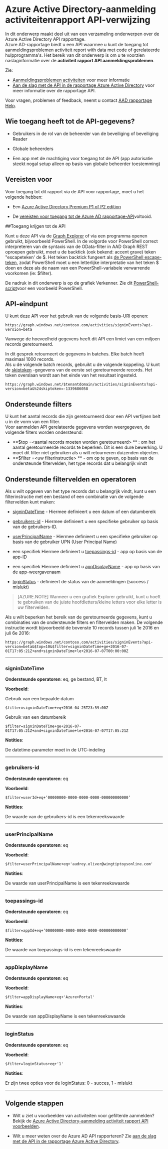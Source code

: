 <properties
    pageTitle="Azure Active Directory-aanmelding activiteitenrapport API verwijzing | Microsoft Azure"
    description="Overzicht van de Azure Active Directory-aanmelding activiteit rapport-API"
    services="active-directory"
    documentationCenter=""
    authors="dhanyahk"
    manager="femila"
    editor=""/>

<tags
    ms.service="active-directory"
    ms.devlang="na"
    ms.topic="article"
    ms.tgt_pltfrm="na"
    ms.workload="identity"
    ms.date="09/25/2016"
    ms.author="dhanyahk;markvi"/>

# <a name="azure-active-directory-sign-in-activity-report-api-reference"></a>Azure Active Directory-aanmelding activiteitenrapport API-verwijzing


In dit onderwerp maakt deel uit van een verzameling onderwerpen over de Azure Active Directory API rapportage.  
Azure AD-rapportage biedt u een API waarmee u kunt de toegang tot aanmeldingsproblemen activiteit report with data met code of gerelateerde hulpprogramma's.
Het bereik van dit onderwerp is om u te voorzien naslaginformatie over de **activiteit rapport API aanmeldingsproblemen**.

Zie:

- [Aanmeldingsproblemen activiteiten](active-directory-reporting-azure-portal.md#sign-in-activities) voor meer informatie
- [Aan de slag met de API in de rapportage Azure Active Directory](active-directory-reporting-api-getting-started.md) voor meer informatie over de rapportage API.

Voor vragen, problemen of feedback, neemt u contact [AAD rapportage Help](mailto:aadreportinghelp@microsoft.com).



## <a name="who-can-access-the-api-data"></a>Wie toegang heeft tot de API-gegevens?

- Gebruikers in de rol van de beheerder van de beveiliging of beveiliging Reader

- Globale beheerders

- Een app met de machtiging voor toegang tot de API (app autorisatie steekt nogal setup alleen op basis van globale beheerder toestemming)



## <a name="prerequisites"></a>Vereisten voor

Voor toegang tot dit rapport via de API voor rapportage, moet u het volgende hebben:

- Een [Azure Active Directory Premium P1 of P2 edition](active-directory-editions.md)

- De [vereisten voor toegang tot de Azure AD rapportage-API](active-directory-reporting-api-prerequisites.md)voltooid. 


##<a name="accessing-the-api"></a>Toegang krijgen tot de API

Kunt u deze API via de [Graph Explorer](https://graphexplorer2.cloudapp.net) of via een programma openen gebruikt, bijvoorbeeld PowerShell. In de volgorde voor PowerShell correct interpreteren van de syntaxis van de OData-filter in AAD Graph REST oproepen gebruikt, moet u de backtick (ook bekend: accent grave) teken "escapeteken' de $. Het teken backtick fungeert als [de PowerShell escape-teken](https://technet.microsoft.com/library/hh847755.aspx), zodat PowerShell moet u een letterlijke interpretatie van het teken $ doen en deze als de naam van een PowerShell-variabele verwarrende voorkomen (ie: $filter).

De nadruk in dit onderwerp is op de grafiek Verkenner. Zie dit [PowerShell-script](active-directory-reporting-api-sign-in-activity-samples.md#powershell-script)voor een voorbeeld PowerShell.


## <a name="api-endpoint"></a>API-eindpunt

U kunt deze API voor het gebruik van de volgende basis-URI openen:  
    
    https://graph.windows.net/contoso.com/activities/signinEvents?api-version=beta  



Vanwege de hoeveelheid gegevens heeft dit API een limiet van een miljoen records geretourneerd. 

In dit gesprek retourneert de gegevens in batches. Elke batch heeft maximaal 1000 records.  
Als u de volgende batch records, gebruikt u de volgende koppeling. U kunt de [skiptoken](https://msdn.microsoft.com/library/dd942121.aspx) -gegevens van de eerste set geretourneerde records. Het token overslaan wordt aan het einde van het resultaat ingesteld.  

    https://graph.windows.net/$tenantdomain/activities/signinEvents?api-version=beta&%24skiptoken=-1339686058


## <a name="supported-filters"></a>Ondersteunde filters

U kunt het aantal records die zijn geretourneerd door een API verfijnen belt u in de vorm van een filter.  
Voor aanmelden API gerelateerde gegevens worden weergegeven, de volgende filters worden ondersteund:

- **$top =\<aantal records moeten worden geretourneerd\> ** : om het aantal geretourneerde records te beperken. Dit is een dure bewerking. U moet dit filter niet gebruiken als u wilt retourneren duizenden objecten.  
- **$filter =\<uw filterinstructie\> ** - om op te geven, op basis van de ondersteunde filtervelden, het type records dat u belangrijk vindt



## <a name="supported-filter-fields-and-operators"></a>Ondersteunde filtervelden en operatoren

Als u wilt opgeven van het type records dat u belangrijk vindt, kunt u een filterinstructie met een bestand of een combinatie van de volgende filtervelden kunt maken:

- [signinDateTime](#signindatetime) - Hiermee definieert u een datum of een datumbereik

- [gebruikers-id](#userid) - Hiermee definieert u een specifieke gebruiker op basis van de gebruikers-ID.

- [userPrincipalName](#userprincipalname) - Hiermee definieert u een specifieke gebruiker op basis van de gebruiker UPN (User Principal Name)

- een specifiek Hiermee definieert u [toepassings-id](#appid) - app op basis van de app-ID

- een specifiek Hiermee definieert u [appDisplayName](#appdisplayname) - app op basis van de app-weergavenaam

- [loginStatus](#loginStatus) - definieert de status van de aanmeldingen (success / mislukt)


> [AZURE.NOTE] Wanneer u een grafiek Explorer gebruikt, kunt u hoeft te gebruiken van de juiste hoofdletters/kleine letters voor elke letter is uw filtervelden.


Als u wilt beperken het bereik van de geretourneerde gegevens, kunt u combinaties van de ondersteunde filters en filtervelden maken. De volgende instructie wordt bijvoorbeeld de bovenste 10 records tussen juli 1e 2016 en juli 6e 2016:

    https://graph.windows.net/contoso.com/activities/signinEvents?api-version=beta&$top=10&$filter=signinDateTime+ge+2016-07-01T17:05:21Z+and+signinDateTime+le+2016-07-07T00:00:00Z


----------

### <a name="signindatetime"></a>signinDateTime

**Ondersteunde operatoren**: eq, ge bestand, BT, lt

**Voorbeeld**:

Gebruik van een bepaalde datum

    $filter=signinDateTime+eq+2016-04-25T23:59:00Z  



Gebruik van een datumbereik    

    $filter=signinDateTime+ge+2016-07-01T17:05:21Z+and+signinDateTime+le+2016-07-07T17:05:21Z


**Notities**:

De datetime-parameter moet in de UTC-indeling 


----------

### <a name="userid"></a>gebruikers-id

**Ondersteunde operatoren**: eq

**Voorbeeld**:

    $filter=userId+eq+’00000000-0000-0000-0000-000000000000’

**Notities**:

De waarde van de gebruikers-id is een tekenreekswaarde



----------

### <a name="userprincipalname"></a>userPrincipalName

**Ondersteunde operatoren**: eq

**Voorbeeld**:

    $filter=userPrincipalName+eq+'audrey.oliver@wingtiptoysonline.com' 


**Notities**:

De waarde van userPrincipalName is een tekenreekswaarde

----------

### <a name="appid"></a>toepassings-id

**Ondersteunde operatoren**: eq

**Voorbeeld**:

    $filter=appId+eq+’00000000-0000-0000-0000-000000000000’



**Notities**:

De waarde van toepassings-id is een tekenreekswaarde

----------


### <a name="appdisplayname"></a>appDisplayName

**Ondersteunde operatoren**: eq

**Voorbeeld**:

    $filter=appDisplayName+eq+'Azure+Portal' 


**Notities**:

De waarde van appDisplayName is een tekenreekswaarde

----------

### <a name="loginstatus"></a>loginStatus

**Ondersteunde operatoren**: eq

**Voorbeeld**:

    $filter=loginStatus+eq+'1'  


**Notities**:

Er zijn twee opties voor de loginStatus: 0 - succes, 1 - mislukt

----------



## <a name="next-steps"></a>Volgende stappen

- Wilt u ziet u voorbeelden van activiteiten voor gefilterde aanmelden? Bekijk de [Azure Active Directory-aanmelding activiteit rapport API voorbeelden](active-directory-reporting-api-sign-in-activity-samples.md).

- Wilt u meer weten over de Azure AD API rapporteren? Zie [aan de slag met de API in de rapportage Azure Active Directory](active-directory-reporting-api-getting-started.md).